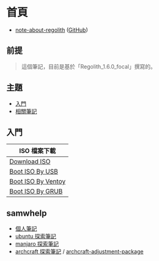 
# 首頁

* [note-about-regolith](https://samwhelp.github.io/note-about-regolith/) ([GitHub](https://github.com/samwhelp/note-about-regolith))


## 前提

> 這個筆記，目前是基於「Regolith_1.6.0_focal」撰寫的。


## 主題

* [入門](#入門)
* [相關筆記](#相關筆記)


## 入門

| ISO 檔案下載 |
| --- |
| [Download ISO](https://samwhelp.github.io/note-about-regolith/read/start/download/download_iso.html) |
| [Boot ISO By USB](https://samwhelp.github.io/note-about-regolith/read/start/download/boot_iso_by_usb.html) |
| [Boot ISO By Ventoy](https://samwhelp.github.io/note-about-regolith/read/start/download/boot_iso_by_ventoy.html) |
| [Boot ISO By GRUB](https://samwhelp.github.io/note-about-regolith/read/start/download/boot_iso_by_grub.html) |


## samwhelp

* [個人筆記](https://samwhelp.github.io/book/)
* [ubuntu 探索筆記](https://samwhelp.github.io/note-about-ubuntu/)
* [manjaro 探索筆記](https://samwhelp.github.io/note-about-manjaro/)
* [archcraft 探索筆記](https://samwhelp.github.io/note-about-archcraft/) / [archcraft-adjustment-package](https://github.com/samwhelp/archcraft-adjustment-package)
